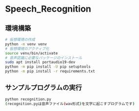 # Speech_Recognition
## 環境構築
```bash
# 仮想環境の作成
python -m venv venv
# 仮想環境のアクティブ化
source venv/bin/activate
# 音声認識に必要なパッケージのインストール
sudo apt install portaudio19-dev
python -m pip install -U pip setuptools
python -m pip install -r requirements.txt
```
## サンプルプログラムの実行
```bash
python recognition.py
(recognition.pyは音声ファイル(wav形式)を文字に起こすプログラムです)
```

